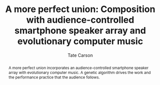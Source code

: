 --- 
  title: "A more perfect union: Composition with audience-controlled smartphone speaker array and evolutionary computer music" 
  abstract: "A more perfect union incorporates an audience-controlled smartphone speaker array with evolutionary computer music. A genetic algorithm drives the work and the performance practice that the audience follows." 
  address: "Berlin" 
  author: "Tate Carson" 
  booktitle: "Proceedings of the International Web Audio Conference" 
  editor: "Jan Monschke, Christoph Guttandin, Norbert Schnell, Thomas Jenkinson, Jack Schaedler" 
  month: "Proceedings of the International Web Audio Conference"
  pages: "" 
  publisher: "TU Berlin" 
  series: "WAC '18"
  type: "Paper"  
  year: "2018" 
  id: "2018_3" 
  tags: year2018 
  pdflink: /_data/papers/pdf/2018/2018_3.pdf
  ISSN: 2663-5844
---